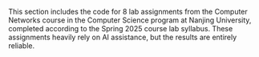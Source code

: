 This section includes the code for 8 lab assignments from the Computer Networks course in the Computer Science program at Nanjing University, completed according to the Spring 2025 course lab syllabus. These assignments heavily rely on AI assistance, but the results are entirely reliable.
